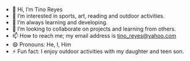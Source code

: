 - 👋 Hi, I’m Tino Reyes
- 👀 I’m interested in sports, art, reading and outdoor activities. 
- 🌱 I’m always learning and developing.
- 💞️ I’m looking to collaborate on projects and learning from others.
- 📫 How to reach me; my email address is tino_reyes@yahoo.com
- 😄 Pronouns: He, I, Him
- ⚡ Fun fact: I enjoy outdoor activities with my daughter and teen son. 

<!---
Tinoreyes21/Tinoreyes21 is a ✨ special ✨ repository because its `README.md` (this file) appears on your GitHub profile.
You can click the Preview link to take a look at your changes.
--->

